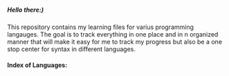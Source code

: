 ##### Hello there:)

This repository contains my learning files for varius programming langauges.
The goal is to track everything in one place and in n organized manner that will make it easy for me to track my progress but also be a one stop center for syntax in different languages. 

#### Index of Languages:
